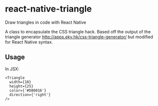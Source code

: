 # react-native-triangle
Draw triangles in code with React Native

A class to encapsulate the CSS triangle hack. Based off the output of the triangle generator http://apps.eky.hk/css-triangle-generator/ but modified for React Native syntax. 

## Usage
In JSX:
```
<Triangle
  width={10}
  height={25}
  color={'#D80016'}
  direction={'right'}
/>
```
